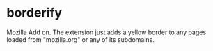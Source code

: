 # borderify
Mozilla Add on. The extension just adds a yellow border to any pages loaded from "mozilla.org" or any of its subdomains.
